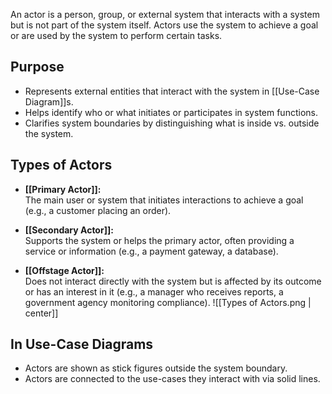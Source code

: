 An actor is a person, group, or external system that interacts with a system but is not part of the system itself. Actors use the system to achieve a goal or are used by the system to perform certain tasks.

## Purpose

- Represents external entities that interact with the system in [[Use-Case Diagram]]s.
- Helps identify who or what initiates or participates in system functions.
- Clarifies system boundaries by distinguishing what is inside vs. outside the system.

## Types of Actors

- **[[Primary Actor]]:**  
    The main user or system that initiates interactions to achieve a goal (e.g., a customer placing an order).

- **[[Secondary Actor]]:**  
    Supports the system or helps the primary actor, often providing a service or information (e.g., a payment gateway, a database).

- **[[Offstage Actor]]:**  
    Does not interact directly with the system but is affected by its outcome or has an interest in it (e.g., a manager who receives reports, a government agency monitoring compliance).
![[Types of Actors.png | center]]

## In Use-Case Diagrams

- Actors are shown as stick figures outside the system boundary.
- Actors are connected to the use-cases they interact with via solid lines.